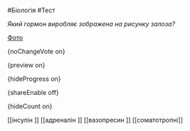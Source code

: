 #Біологія #Тест

*Який гормон виробляє зображена на рисунку залоза?*

[Фото](https://zno.osvita.ua//doc/images/znotest/103/10304/311_1.jpg)

{noChangeVote on}

{preview on}

{hideProgress on}

{shareEnable off}

{hideCount on}

[[інсулін ]]
[[адреналін ]]
[[вазопресин ]]
[[соматотропні]]
